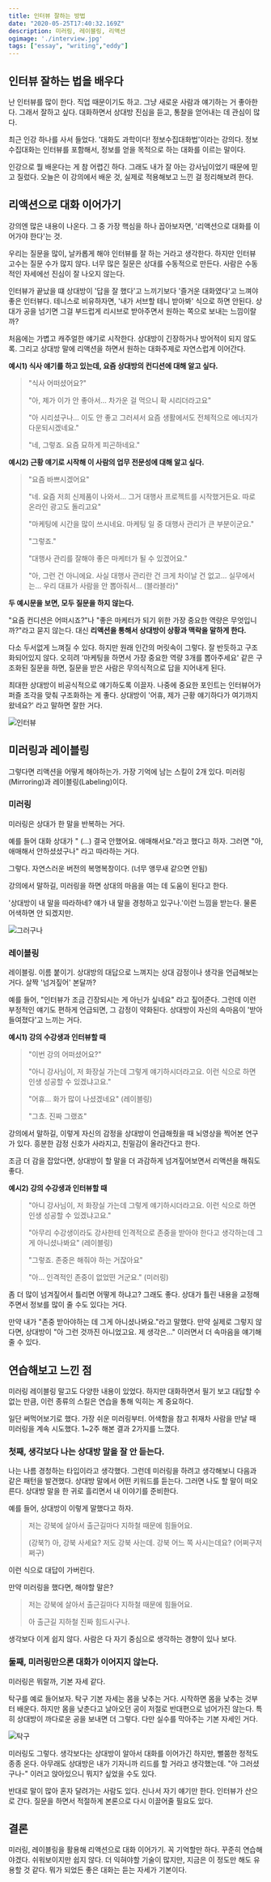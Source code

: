 ```yaml
---
title: 인터뷰 잘하는 방법
date: "2020-05-25T17:40:32.169Z"
description: 미러링, 레이블링, 리액션
ogimage: './interview.jpg'
tags: ["essay", "writing","eddy"]
---
```




## 인터뷰 잘하는 법을 배우다

난 인터뷰를 많이 한다. 직업 때문이기도 하고. 그냥 새로운 사람과 얘기하는 거 좋아한다. 그래서 잘하고 싶다. 대화하면서 상대방 진심을 듣고, 통찰을 얻어내는 데 관심이 많다.

최근 인강 하나를 사서 들었다. '대화도 과학이다! 정보수집대화법'이라는 강의다. 정보수집대화는 인터뷰를 포함해서, 정보를 얻을 목적으로 하는 대화를 이르는 말이다. 

인강으로 뭘 배운다는 게 참 어렵긴 하다. 그래도 내가 잘 아는 강사님이었기 때문에 믿고 질렀다. 오늘은 이 강의에서 배운 것, 실제로 적용해보고 느낀 걸 정리해보려 한다.



## 리액션으로 대화 이어가기

강의엔 많은 내용이 나온다. 그 중 가장 핵심을 하나 꼽아보자면, '리액션으로 대화를 이어가야 한다'는 것.

우리는 질문을 많이, 날카롭게 해야 인터뷰를 잘 하는 거라고 생각한다. 하지만 인터뷰 고수는 질문 수가 많지 않다. 너무 많은 질문은 상대를 수동적으로 만든다. 사람은 수동적인 자세에선 진심이 잘 나오지 않는다. 

인터뷰가 끝났을 떄 상대방이 '답을 잘 했다'고 느끼기보다 '즐거운 대화였다'고 느껴야 좋은 인터뷰다. 테니스로 비유하자면, '내가 서브할 테니 받아봐' 식으로 하면 안된다. 상대가 공을 넘기면 그걸 부드럽게 리시브로 받아주면서 원하는 쪽으로 보내는 느낌이랄까?

처음에는 가볍고 캐주얼한 얘기로 시작한다. 상대방이 긴장하거나 방어적이 되지 않도록. 그리고 상대방 말에 리액션을 하면서 원하는 대화주제로 자연스럽게 이어간다.



**예시1) 식사 얘기를 하고 있는데, 요즘 상대방의 컨디션에 대해 알고 싶다.**

> "식사 어떠셨어요?"
>
> "아, 제가 이가 안 좋아서... 차가운 걸 먹으니 확 시리더라고요"
>
> "아 시리셨구나... 이도 안 좋고 그러셔서 요즘 생활에서도 전체적으로 에너지가 다운되시겠네요."
>
> "네, 그렇죠. 요즘 묘하게 피곤하네요."



**예시2) 근황 얘기로 시작해 이 사람의 업무 전문성에 대해 알고 싶다.**

> "요즘 바쁘시겠어요"
>
> "네. 요즘 저희 신제품이 나와서... 그거 대행사 프로젝트를 시작했거든요. 따로 온라인 광고도 돌리고요"
>
> "마케팅에 시간을 많이 쓰시네요. 마케팅 일 중 대행사 관리가 큰 부분이군요."
>
> "그렇죠."
>
> "대행사 관리를 잘해야 좋은 마케터가 될 수 있겠어요."
>
> "아, 그런 건 아니에요. 사실 대행사 관리란 건 크게 차이날 건 없고... 실무에서는... 우리 대표가 사람을 안 뽑아줘서... (블라블라)"



**두 예시문을 보면, 모두 질문을 하지 않는다.** 

"요즘 컨디션은 어떠시죠?"나 "좋은 마케터가 되기 위한 가장 중요한 역량은 무엇입니까?"라고 묻지 않는다. 대신 **리액션을 통해서 상대방이 상황과 맥락을 말하게 한다.** 

다소 두서없게 느껴질 수 있다. 하지만 원래 인간의 머릿속이 그렇다. 잘 반듯하고 구조화되어있지 않다. 오히려 '마케팅을 하면서 가장 중요한 역량 3개를 뽑아주세요' 같은 구조화된 질문을 하면, 질문을 받은 사람은 무의식적으로 답을 지어내게 된다. 

최대한 상대방이 비공식적으로 얘기하도록 이끌자. 나중에 중요한 포인트는 인터뷰어가 퍼즐 조각을 맞춰 구조화하는 게 좋다. 상대방이 '어휴, 제가 근황 얘기하다가 여기까지 왔네요?' 라고 말하면 잘한 거다.



![인터뷰](./interview.jpg)



## 미러링과 레이블링

그렇다면 리액션을 어떻게 해야하는가. 가장 기억에 남는 스킬이 2개 있다. 미러링(Mirroring)과 레이블링(Labeling)이다.



### 미러링

미러링은 상대가 한 말을 반복하는 거다.  

예를 들어 대화 상대가 " (...) 결국 안했어요. 애매해서요."라고 했다고 하자. 그러면 "아, 애매해서 안하셨셨구나" 라고 따라하는 거다. 

그렇다. 자연스러운 버전의 복명복창이다. (너무 앵무새 같으면 안됨)

강의에서 말하길, 미러링을 하면 상대의 마음을 여는 데 도움이 된다고 한다. 

'상대방이 내 말을 따라하네? 얘가 내 말을 경청하고 있구나.'이런 느낌을 받는다. 물론 어색하면 안 되겠지만.



![그러구나](./gruguna.gif)



### 레이블링

레이블링. 이름 붙이기. 상대방의 대답으로 느껴지는 상대 감정이나 생각을 언급해보는 거다. 살짝 '넘겨짚어' 본달까?

예를 들어, "인터뷰가 조금 긴장되시는 게 아닌가 싶네요" 라고 짚어준다. 그런데 이런 부정적인 얘기도 편하게 언급되면, 그 감정이 약화된다. 상대방이 자신의 속마음이 '받아들여졌다'고 느끼는 거다.



**예시1) 강의 수강생과 인터뷰할 때**

> "이번 강의 어떠셨어요?"
>
> "아니 강사님이, 저 화장실 가는데 그렇게 얘기하시더라고요. 이런 식으로 하면 인생 성공할 수 있겠냐고요."
>
> "어휴... 화가 많이 나셨겠네요" (레이블링)
>
> "그쵸. 진짜 그랬죠"

강의에서 말하길, 이렇게 자신의 감정을 상대방이 언급해줬을 때 뇌영상을 찍어본 연구가 있다. 흥분한 감정 신호가 사라지고, 친밀감이 올라간다고 한다.



조금 더 감을 잡았다면, 상대방이 할 말을 더 과감하게 넘겨짚어보면서 리액션을 해줘도 좋다.



**예시2) 강의 수강생과 인터뷰할 때**

> "아니 강사님이, 저 화장실 가는데 그렇게 얘기하시더라고요. 이런 식으로 하면 인생 성공할 수 있겠냐고요."
>
> "아무리 수강생이라도 강사한테 인격적으로 존중을 받아야 한다고 생각하는데 그게 아니셨나봐요" (레이블링)
>
> "그렇죠. 존중은 해줘야 하는 거잖아요"
>
> "아... 인격적인 존중이 없었떤 거군요." (미러링)



좀 더 많이 넘겨짚어서 틀리면 어떻게 하냐고? 그래도 좋다. 상대가 틀린 내용을 교정해주면서 정보를 많이 줄 수도 있다는 거다.

만약 내가 "존중 받아야하는 데 그게 아니셨나봐요."라고 말했다. 만약 실제로 그렇지 않다면, 상대방이 "아 그런 것까진 아니었고요. 제 생각은..." 이러면서 더 속마음을 얘기해줄 수 있다. 



## 연습해보고 느낀 점

미러링 레이블링 말고도 다양한 내용이 있었다. 하지만 대화하면서 필기 보고 대답할 수 없는 만큼, 이런 종류의 스킬은 연습을 통해 익히는 게 중요하다. 

일단 써먹어보기로 했다. 가장 쉬운 미러링부터. 어색함을 참고 취재차 사람을 만날 때 미러링을 계속 시도했다. 1~2주 해본 결과 2가지를 느꼈다.



### 첫째, 생각보다 나는 상대방 말을 잘 안 듣는다.

나는 나름 경청하는 타입이라고 생각했다. 그런데 미러링을 하려고 생각해보니 다음과 같은 패턴을 발견했다. 상대방 말에서 어떤 키워드를 듣는다. 그러면 나도 할 말이 떠오른다. 상대방 말을 한 귀로 흘리면서 내 이야기를 준비한다.

예를 들어, 상대방이 이렇게 말했다고 하자.  

> 저는 강북에 살아서 출근길마다 지하철 때문에 힘들어요.
>
> (강북?) 아, 강북 사세요? 저도 강북 사는데. 강북 어느 쪽 사시는데요?  (어쩌구저쩌구)

이런 식으로 대답이 가버린다. 

만약 미러링을 했다면, 해야할 말은? 

> 저는 강북에 살아서 출근길마다 지하철 때문에 힘들어요.
>
> 아 출근길 지하철 진짜 힘드시구나.

생각보다 이게 쉽지 않다. 사람은 다 자기 중심으로 생각하는 경향이 있나 보다.



### 둘째, 미러링만으론 대화가 이어지지 않는다.

미러링은 뭐랄까, 기본 자세 같다. 

탁구를 예로 들어보자. 탁구 기본 자세는 몸을 낮추는 거다. 시작하면 몸을 낮추는 것부터 배운다. 하지만 몸을 낮춘다고 날아오던 공이 저절로 반대편으로 넘어가진 않는다. 특히 상대방이 까다로운 공을 보내면 더 그렇다. 다만 실수를 막아주는 기본 자세인 거다.



![탁구](./form.jpg)



미러링도 그렇다. 생각보다는 상대방이 알아서 대화를 이어가긴 하지만, 뻘쭘한 정적도 종종 온다. 아무래도 상대방은 내가 기자니까 리드를 할 거라고 생각했는데. "아 그러셨구나-" 이러고 앉아있으니 뭐지? 싶었을 수도 있다. 

반대로 말이 많아 혼자 달려가는 사람도 있다. 신나서 자기 얘기만 한다. 인터뷰가 산으로 간다. 질문을 하면서 적절하게 본론으로 다시 이끌어줄 필요도 있다.



## 결론

미러링, 레이블링을 활용해 리액션으로 대화 이어가기. 꼭 기억할만 하다. 꾸준히 연습해야겠다. 쉬워보이지만 쉽지 않다. 더 익혀야할 기술이 많지만, 지금은 이 정도만 해도 유용할 것 같다. 뭐가 되었든 좋은 대화는 듣는 자세가 기본이다.

